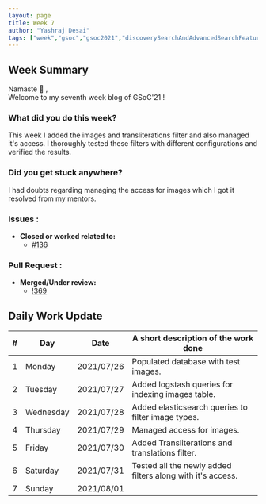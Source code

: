 ```yaml
---
layout: page
title: Week 7
author: "Yashraj Desai"
tags: ["week","gsoc","gsoc2021","discoverySearchAndAdvancedSearchFeatures","week#7","eval#2"]
---
```


## Week Summary

Namaste 🙏 ,    
Welcome to my seventh week blog of GSoC'21 !

### What did you do this week?

This week I added the images and transliterations filter and also managed it's access. I thoroughly tested these filters with different configurations and verified the results.

### Did you get stuck anywhere?

I had doubts regarding managing the access for images which I got it resolved from my mentors.

### Issues : 
* **Closed or worked related to:**
    - [#136](https://gitlab.com/cdli/framework/-/issues/136)

### Pull Request : 
* **Merged/Under review:**
    - [!369](https://gitlab.com/cdli/framework/-/merge_requests/369)

## Daily Work Update

|\#|Day|Date|A short description of the work done|  
|---	|---	|---	|---	|  
|1   	| Monday 	|   2021/07/26	| Populated database with test images. |  
|2   	| Tuesday  	|   2021/07/27	| Added logstash queries for indexing images table.|  
|3   	| Wednesday  	|  2021/07/28 	| Added elasticsearch queries to filter image types. |  
|4   	| Thursday  	|   2021/07/29	| Managed access for images. |  
|5   	| Friday  	|   2021/07/30	| Added Transliterations and translations filter. | 
|6   	| Saturday  	|   2021/07/31	| Tested all the newly added filters along with it's access. |  
|7   	| Sunday  	|   2021/08/01|  |  
